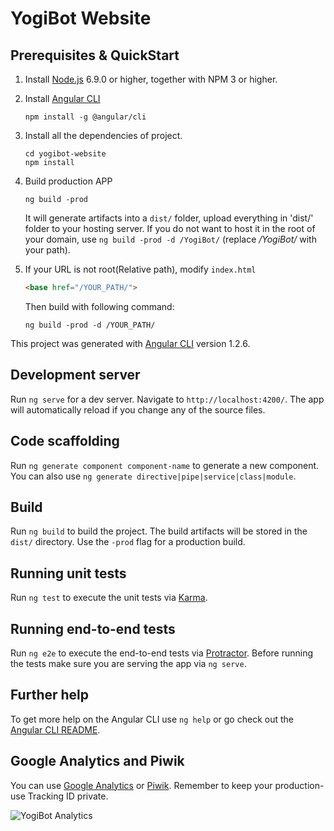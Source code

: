 # YogiBot Website

## Prerequisites & QuickStart
1. Install [Node.js](https://nodejs.org/en/) 6.9.0 or higher, together with NPM 3 or higher.
2. Install [Angular CLI](https://github.com/angular/angular-cli) 
    ```
    npm install -g @angular/cli
    ```
3. Install all the dependencies of project.
    ```
    cd yogibot-website
    npm install
    ```
4. Build production APP
    ```
    ng build -prod
    ```
    It will generate artifacts into a `dist/` folder, upload everything in 'dist/' folder to your hosting server.
    If you do not want to host it in the root of your domain, use ```ng build -prod -d /YogiBot/``` (replace _/YogiBot/_ with your path).

5. If your URL is not root(Relative path), modify `index.html`
    ```html
    <base href="/YOUR_PATH/">
    ```
    Then build with following command:
    ```
    ng build -prod -d /YOUR_PATH/
    ```

This project was generated with [Angular CLI](https://github.com/angular/angular-cli) version 1.2.6.

## Development server

Run `ng serve` for a dev server. Navigate to `http://localhost:4200/`. The app will automatically reload if you change any of the source files.

## Code scaffolding

Run `ng generate component component-name` to generate a new component. You can also use `ng generate directive|pipe|service|class|module`.

## Build

Run `ng build` to build the project. The build artifacts will be stored in the `dist/` directory. Use the `-prod` flag for a production build.

## Running unit tests

Run `ng test` to execute the unit tests via [Karma](https://karma-runner.github.io).

## Running end-to-end tests

Run `ng e2e` to execute the end-to-end tests via [Protractor](http://www.protractortest.org/).
Before running the tests make sure you are serving the app via `ng serve`.

## Further help

To get more help on the Angular CLI use `ng help` or go check out the [Angular CLI README](https://github.com/angular/angular-cli/blob/master/README.md).

## Google Analytics and Piwik

You can use [Google Analytics](https://analytics.google.com/) or [Piwik](https://piwik.org/). Remember to keep your production-use Tracking ID private.

![YogiBot Analytics](https://user-images.githubusercontent.com/16610908/29240822-16c76078-7f6d-11e7-9c4a-3ea64dae9644.png)
